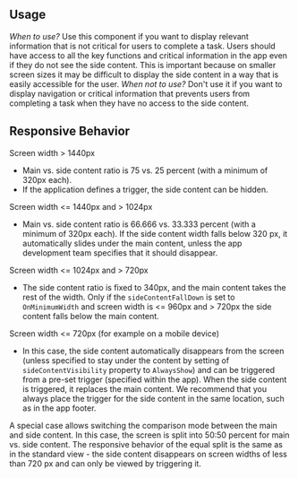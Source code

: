## Usage

_When to use?_ Use this component if you want to display relevant information that is not critical for users to complete a task. Users should have access to all the key functions and critical information in the app even if they do not see the side content. This is important because on smaller screen sizes it may be difficult to display the side content in a way that is easily accessible for the user. _When not to use?_ Don't use it if you want to display navigation or critical information that prevents users from completing a task when they have no access to the side content.

## Responsive Behavior

Screen width > 1440px

*   Main vs. side content ratio is 75 vs. 25 percent (with a minimum of 320px each).
*   If the application defines a trigger, the side content can be hidden.

Screen width <= 1440px and > 1024px

*   Main vs. side content ratio is 66.666 vs. 33.333 percent (with a minimum of 320px each). If the side content width falls below 320 px, it automatically slides under the main content, unless the app development team specifies that it should disappear.

Screen width <= 1024px and > 720px

*   The side content ratio is fixed to 340px, and the main content takes the rest of the width. Only if the `sideContentFallDown` is set to `OnMinimumWidth` and screen width is <= 960px and > 720px the side content falls below the main content.

Screen width <= 720px (for example on a mobile device)

*   In this case, the side content automatically disappears from the screen (unless specified to stay under the content by setting of `sideContentVisibility` property to `AlwaysShow`) and can be triggered from a pre-set trigger (specified within the app). When the side content is triggered, it replaces the main content. We recommend that you always place the trigger for the side content in the same location, such as in the app footer.

A special case allows switching the comparison mode between the main and side content. In this case, the screen is split into 50:50 percent for main vs. side content. The responsive behavior of the equal split is the same as in the standard view - the side content disappears on screen widths of less than 720 px and can only be viewed by triggering it.